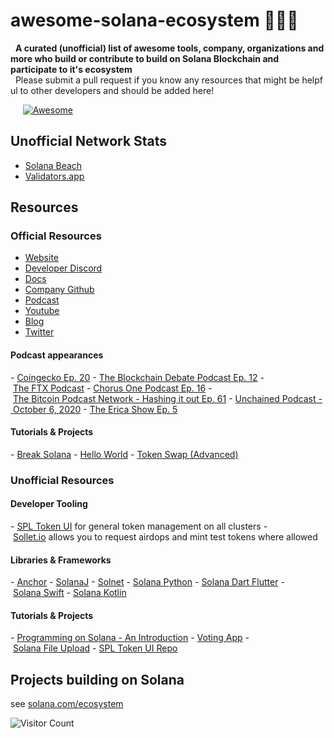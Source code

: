 # awesome-solana-ecosystem 🚀🚀🚀
  
 
   <strong>A curated (unofficial) list of awesome tools, company, organizations and more who build or contribute to build on Solana Blockchain and participate to it's ecosystem </strong> 
    
   Please submit a pull request if you know any resources that might be helpful to other developers and should be added here! 
 
  
 
    
   [![Awesome](https://awesome.re/badge.svg)](https://awesome.re) 
 
  
 ## Unofficial Network Stats 
 - [Solana Beach](https://solanabeach.io/) 
 - [Validators.app](https://www.validators.app/) 
  
 ## Resources 
  
 ### Official Resources 
 - [Website](https://solana.com) 
 - [Developer Discord](https://discord.com/invite/pquxPsq) 
 - [Docs](https://docs.solana.com) 
 - [Company Github](https://github.com/solana-labs) 
 - [Podcast](https://podcast.solana.com/) 
 - [Youtube](https://www.youtube.com/c/Solanalabs) 
 - [Blog](https://medium.com/solana-labs) 
 - [Twitter](https://twitter.com/solana) 
  
 #### Podcast appearances 
 - [Coingecko Ep. 20](https://podcast.coingecko.com/719703/5526409-building-the-fastest-lowest-latency-blockchain-with-anatoly-yakovenko-founder-and-ceo-at-solana-ep-20?utm_source=twitter&utm_campaign=Podcast%2B&utm_medium=social&utm_term=20&0=) 
 - [The Blockchain Debate Podcast Ep. 12](https://www.buzzsprout.com/767033/4648859-motion-scalability-is-impossible-without-sharding-and-layer-2-solutions-georgios-konstantopoulos-vs-anatoly-yakovenko-cohost-tarun-chitra) 
 - [The FTX Podcast](https://youtu.be/y5RYRVeN-C4) 
 - [Chorus One Podcast Ep. 16](https://www.stitcher.com/podcast/chorus-one-podcast/e/64417309?autoplay=false) 
 - [The Bitcoin Podcast Network - Hashing it out Ep. 61](https://www.stitcher.com/podcast/the-bitcoin-podcast/e/64176232) 
 - [Unchained Podcast - October 6, 2020](https://unchainedpodcast.com/can-solana-seize-marketshare-from-ethereum-with-serum/) 
 - [The Erica Show Ep. 5](https://youtu.be/wYCZBG9JXVk) 
  
 #### Tutorials & Projects 
 - [Break Solana](https://github.com/solana-labs/break) 
 - [Hello World](https://github.com/solana-labs/example-helloworld) 
 - [Token Swap (Advanced)](https://github.com/solana-labs/solana-program-library/tree/master/token-swap) 
  
 ### Unofficial Resources 
  
 #### Developer Tooling 
 - [SPL Token UI](https://spl-token-ui.com) for general token management on all clusters 
 - [Sollet.io](https://sollet.io) allows you to request airdops and mint test tokens where allowed 
  
 #### Libraries & Frameworks 
 - [Anchor](https://github.com/project-serum/anchor) 
 - [SolanaJ](https://github.com/p2p-org/solanaj) 
 - [Solnet](https://github.com/bmresearch/Solnet) 
 - [Solana Python](https://pypi.org/project/solana/) 
 - [Solana Dart Flutter](https://github.com/cryptoplease/dart-solana-lib) 
 - [Solana Swift](https://github.com/ajamaica/Solana.Swift) 
 - [Solana Kotlin](https://github.com/ajamaica/Solana.kt) 
  
 #### Tutorials & Projects 
 - [Programming on Solana - An Introduction](https://paulx.dev/blog/2021/01/14/programming-on-solana-an-introduction/) 
 - [Voting App](https://medium.com/@smith_10562/a-simple-solana-dapp-tutorial-6dedbdf65444) 
 - [Solana File Upload](https://github.com/mcf-rocks/solana-upload) 
 - [SPL Token UI Repo](https://github.com/paul-schaaf/spl-token-ui) 
  
 ## Projects building on Solana 
 see [solana.com/ecosystem](https://www.solana.com/ecosystem)


![Visitor Count](https://profile-counter.glitch.me/Skelt24/count.svg)

